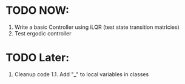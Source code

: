# TODO NOW:
1. Write a basic Controller using iLQR (test state transition matricies)
2. Test ergodic controller

# TODO Later:
1. Cleanup code 
    1.1. Add "_" to local variables in classes
